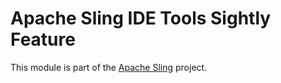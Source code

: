# Apache Sling IDE Tools Sightly Feature

This module is part of the [Apache Sling](https://sling.apache.org) project.
